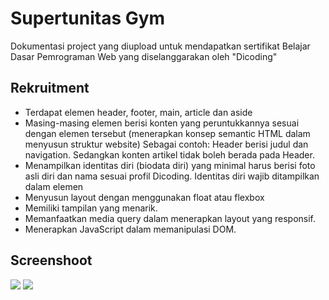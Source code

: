# Supertunitas Gym
Dokumentasi project yang diupload untuk mendapatkan sertifikat Belajar Dasar Pemrograman Web yang diselanggarakan oleh "Dicoding"

## Rekruitment
- Terdapat elemen header, footer, main, article dan aside
- Masing-masing elemen berisi konten yang peruntukkannya sesuai dengan elemen tersebut (menerapkan konsep semantic HTML dalam menyusun struktur website) Sebagai contoh: Header berisi judul dan navigation. Sedangkan konten artikel tidak boleh berada pada Header.
- Menampilkan identitas diri (biodata diri) yang minimal harus berisi foto asli diri dan nama sesuai profil Dicoding. Identitas diri wajib ditampilkan dalam elemen <aside>
- Menyusun layout dengan menggunakan float atau flexbox
- Memiliki tampilan yang menarik.
- Memanfaatkan media query dalam menerapkan layout yang responsif.
- Menerapkan JavaScript dalam memanipulasi DOM.

## Screenshoot
![](../master/Screenshoot/Screenshoot-Supertunitas.png)
![](../master/Screenshoot/Screenshoot-Supertunitas.png)
